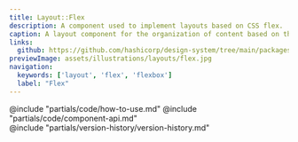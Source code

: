 ```yaml
---
title: Layout::Flex
description: A component used to implement layouts based on CSS flex.
caption: A layout component for the organization of content based on the CSS Flexbox model.
links:
  github: https://github.com/hashicorp/design-system/tree/main/packages/components/src/components/hds/layout/flex
previewImage: assets/illustrations/layouts/flex.jpg
navigation:
  keywords: ['layout', 'flex', 'flexbox']
  label: "Flex"
---
```


<section data-tab="Code">
  @include "partials/code/how-to-use.md"
  @include "partials/code/component-api.md"
</section>

<section data-tab="Version history">
  @include "partials/version-history/version-history.md"
</section>
